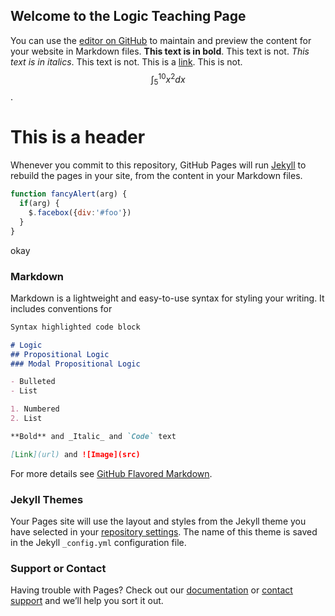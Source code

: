 ## Welcome to the Logic Teaching Page

You can use the [editor on GitHub](https://nytimes.com) to maintain and preview the content for your website in Markdown files. **This text is in bold**. This text is not. *This text is in italics*. This text is not. This is a [link](http://nytimes.com). This is not. $$\int_5^10 x^2 dx$$. 

# This is a header

Whenever you commit to this repository, GitHub Pages will run [Jekyll](https://jekyllrb.com/) to rebuild the pages in your site, from the content in your Markdown files.

```javascript
function fancyAlert(arg) {
  if(arg) {
    $.facebox({div:'#foo'})
  }
}
```

<script type="text/javascript">
// JavaScript example

document.getElementById("demo").innerHTML = "Hello JavaScript!";
</script>
<p>okay</p>


### Markdown

Markdown is a lightweight and easy-to-use syntax for styling your writing. It includes conventions for

```markdown
Syntax highlighted code block

# Logic
## Propositional Logic
### Modal Propositional Logic

- Bulleted
- List

1. Numbered
2. List

**Bold** and _Italic_ and `Code` text

[Link](url) and ![Image](src)
```

For more details see [GitHub Flavored Markdown](https://guides.github.com/features/mastering-markdown/).

### Jekyll Themes

Your Pages site will use the layout and styles from the Jekyll theme you have selected in your [repository settings](https://github.com/logic-teaching/logic-teaching.github.io/settings). The name of this theme is saved in the Jekyll `_config.yml` configuration file.

### Support or Contact

Having trouble with Pages? Check out our [documentation](https://help.github.com/categories/github-pages-basics/) or [contact support](https://github.com/contact) and we’ll help you sort it out.
